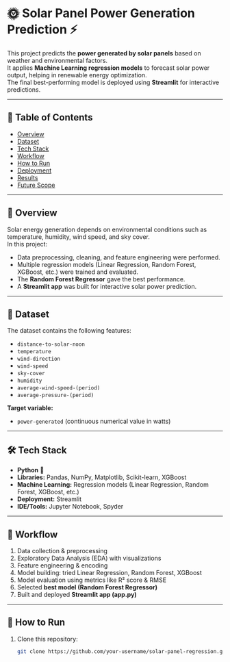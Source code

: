 # 🌞 Solar Panel Power Generation Prediction ⚡

This project predicts the **power generated by solar panels** based on weather and environmental factors.  
It applies **Machine Learning regression models** to forecast solar power output, helping in renewable energy optimization.  
The final best-performing model is deployed using **Streamlit** for interactive predictions.

---

## 📌 Table of Contents
- [Overview](#overview)
- [Dataset](#dataset)
- [Tech Stack](#tech-stack)
- [Workflow](#workflow)
- [How to Run](#how-to-run)
- [Deployment](#deployment)
- [Results](#results)
- [Future Scope](#future-scope)

---

## 🔎 Overview
Solar energy generation depends on environmental conditions such as temperature, humidity, wind speed, and sky cover.  
In this project:
- Data preprocessing, cleaning, and feature engineering were performed.
- Multiple regression models (Linear Regression, Random Forest, XGBoost, etc.) were trained and evaluated.
- The **Random Forest Regressor** gave the best performance.
- A **Streamlit app** was built for interactive solar power prediction.

---

## 📂 Dataset
The dataset contains the following features:

- `distance-to-solar-noon`  
- `temperature`  
- `wind-direction`  
- `wind-speed`  
- `sky-cover`  
- `humidity`  
- `average-wind-speed-(period)`  
- `average-pressure-(period)`  

**Target variable:**  
- `power-generated` (continuous numerical value in watts)

---

## 🛠️ Tech Stack
- **Python** 🐍  
- **Libraries:** Pandas, NumPy, Matplotlib, Scikit-learn, XGBoost  
- **Machine Learning:** Regression models (Linear Regression, Random Forest, XGBoost, etc.)  
- **Deployment:** Streamlit  
- **IDE/Tools:** Jupyter Notebook, Spyder  

---

## 🔄 Workflow
1. Data collection & preprocessing  
2. Exploratory Data Analysis (EDA) with visualizations  
3. Feature engineering & encoding  
4. Model building: tried Linear Regression, Random Forest, XGBoost  
5. Model evaluation using metrics like R² score & RMSE  
6. Selected **best model (Random Forest Regressor)**  
7. Built and deployed **Streamlit app (app.py)**  

---

## 🚀 How to Run
1. Clone this repository:
   ```bash
   git clone https://github.com/your-username/solar-panel-regression.git
